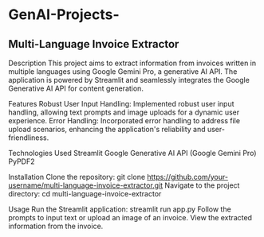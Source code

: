# GenAI-Projects-

## Multi-Language Invoice Extractor

Description
This project aims to extract information from invoices written in multiple languages using Google Gemini Pro, a generative AI API. The application is powered by Streamlit and seamlessly integrates the Google Generative AI API for content generation.

Features
Robust User Input Handling: Implemented robust user input handling, allowing text prompts and image uploads for a dynamic user experience.
Error Handling: Incorporated error handling to address file upload scenarios, enhancing the application's reliability and user-friendliness.

Technologies Used
Streamlit
Google Generative AI API (Google Gemini Pro)
PyPDF2

Installation
Clone the repository: git clone https://github.com/your-username/multi-language-invoice-extractor.git
Navigate to the project directory: cd multi-language-invoice-extractor

Usage
Run the Streamlit application: streamlit run app.py
Follow the prompts to input text or upload an image of an invoice.
View the extracted information from the invoice.
